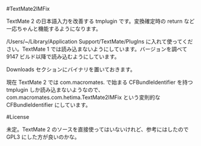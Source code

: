 #TextMate2IMFix

TextMate 2 の日本語入力を改善する tmplugin です。変換確定時の return など一応ちゃんと機能するようになります。

/Users/~/Library/Application Support/TextMate/PlugIns
に入れて使ってください。TextMate 1 では読み込まないようにしています。バージョンを調べて 9147 ビルド以降で読み込むようにしています。

Downloads セクションにバイナリを置いておきます。

現在 TextMate 2 では com.macromates. で始まる CFBundleIdentifier を持つ tmplugin しか読み込まないようなので、com.macromates.com.hetima.TextMate2IMFix という変則的な CFBundleIdentifier にしています。

#License

未定。TextMate 2 のソースを直接使ってはいないけれど、参考にはしたので GPL3 にした方が良いのかな。